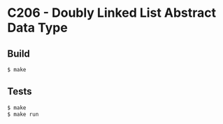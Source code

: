 # C206 - Doubly Linked List Abstract Data Type
## Build
```bash
$ make
```

## Tests
```bash
$ make
$ make run
```
